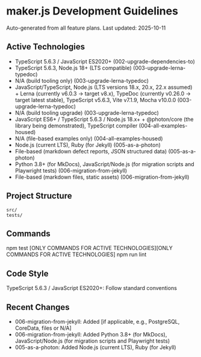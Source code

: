 # maker.js Development Guidelines

Auto-generated from all feature plans. Last updated: 2025-10-11

## Active Technologies
- TypeScript 5.6.3 / JavaScript ES2020+ (002-upgrade-dependencies-to)
- TypeScript 5.6.3, Node.js 18+ (LTS compatible) (003-upgrade-lerna-typedoc)
- N/A (build tooling only) (003-upgrade-lerna-typedoc)
- JavaScript/TypeScript, Node.js (LTS versions 18.x, 20.x, 22.x assumed) + Lerna (currently v6.0.3 → target v8.x), TypeDoc (currently v0.26.0 → target latest stable), TypeScript v5.6.3, Vite v7.1.9, Mocha v10.0.0 (003-upgrade-lerna-typedoc)
- N/A (build tooling upgrade) (003-upgrade-lerna-typedoc)
- JavaScript ES6+ / TypeScript 5.6.3 / Node.js 18.x+ + @photon/core (the library being demonstrated), TypeScript compiler (004-all-examples-housed)
- N/A (file-based examples only) (004-all-examples-housed)
- Node.js (current LTS), Ruby (for Jekyll) (005-as-a-photon)
- File-based (markdown defect reports, JSON structured data) (005-as-a-photon)
- Python 3.8+ (for MkDocs), JavaScript/Node.js (for migration scripts and Playwright tests) (006-migration-from-jekyll)
- File-based (markdown files, static assets) (006-migration-from-jekyll)

## Project Structure
```
src/
tests/
```

## Commands
npm test [ONLY COMMANDS FOR ACTIVE TECHNOLOGIES][ONLY COMMANDS FOR ACTIVE TECHNOLOGIES] npm run lint

## Code Style
TypeScript 5.6.3 / JavaScript ES2020+: Follow standard conventions

## Recent Changes
- 006-migration-from-jekyll: Added [if applicable, e.g., PostgreSQL, CoreData, files or N/A]
- 006-migration-from-jekyll: Added Python 3.8+ (for MkDocs), JavaScript/Node.js (for migration scripts and Playwright tests)
- 005-as-a-photon: Added Node.js (current LTS), Ruby (for Jekyll)

<!-- MANUAL ADDITIONS START -->
<!-- MANUAL ADDITIONS END -->
